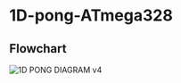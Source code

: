 # 1D-pong-ATmega328

## Flowchart
![1D PONG DIAGRAM v4](https://github.com/user-attachments/assets/a0cd5bf8-8914-4287-9d5c-82b570867312)

